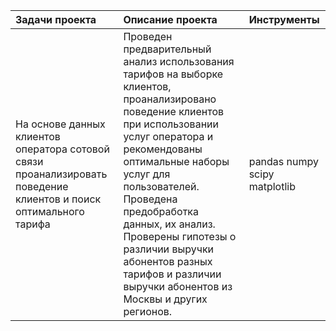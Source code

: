 | **Задачи проекта** |**Описание проекта** | **Инструменты** |  
|:-------------------|:--------------------|:----------------|
|На основе данных клиентов оператора сотовой связи проанализировать поведение клиентов и поиск оптимального тарифа|Проведен предварительный анализ использования тарифов на выборке клиентов, проанализировано поведение клиентов при использовании услуг оператора и рекомендованы оптимальные наборы услуг для пользователей. Проведена предобработка данных, их анализ. Проверены гипотезы о различии выручки абонентов разных тарифов и различии выручки абонентов из Москвы и других регионов. | pandas numpy scipy matplotlib